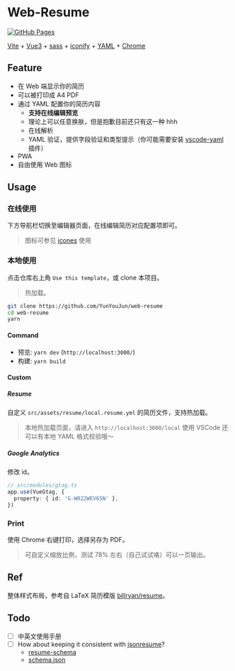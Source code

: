 # Web-Resume

[![GitHub Pages](https://github.com/YunYouJun/web-resume/actions/workflows/gh-pages.yml/badge.svg)](https://github.com/YunYouJun/web-resume/actions/workflows/gh-pages.yml)

[Vite](https://vitejs.dev/) + [Vue3](https://github.com/vuejs/vue-next/) + [sass](https://sass-lang.com/) + [iconify](https://github.com/iconify) + [YAML](https://yaml.org/) + [Chrome](https://www.google.com/chrome/)

## Feature

- 在 Web 端显示你的简历
- 可以被打印成 A4 PDF
- 通过 YAML 配置你的简历内容
  - **支持在线编辑预览**
  - 理论上可以任意换肤，但是抱歉目前还只有这一种 hhh
  - 在线解析
  - YAML 验证，提供字段验证和类型提示（你可能需要安装 [vscode-yaml](https://github.com/redhat-developer/vscode-yaml) 插件）
- PWA
- 自由使用 Web 图标

## Usage

### 在线使用

下方导航栏切换至编辑器页面，在线编辑简历对应配置项即可。

> 图标可参见 [icones](https://icones.js.org/) 使用

### 本地使用

点击仓库右上角 `Use this template`，或 clone 本项目。

> 热加载。

```bash
git clone https://github.com/YunYouJun/web-resume
cd web-resume
yarn
```

#### Command

- 预览: `yarn dev` (`http://localhost:3000/`)
- 构建: `yarn build`

#### Custom

##### Resume

自定义 `src/assets/resume/local.resume.yml` 的简历文件，支持热加载。

> 本地热加载页面，请进入 `http://localhost:3000/local`
> 使用 VSCode 还可以有本地 YAML 格式校验哦～

##### Google Analytics

修改 id。

```ts
// src/modules/gtag.ts
app.use(VueGtag, {
  property: { id: 'G-W022WEV65N' },
})
```

### Print

使用 Chrome 右键打印，选择另存为 PDF。

> 可自定义缩放比例，测试 78% 左右（自己试试咯）可以一页输出。

## Ref

整体样式布局，参考自 LaTeX 简历模版 [billryan/resume](https://github.com/billryan/resume/tree/zh_CN)。

## Todo

- [ ] 中英文使用手册
- [ ] How about keeping it consistent with [jsonresume](https://jsonresume.org/)?
  - [resume-schema](https://github.com/jsonresume/resume-schema)
  - [schema.json](https://raw.githubusercontent.com/jsonresume/resume-schema/master/schema.json)
